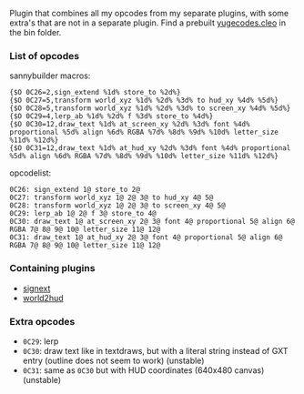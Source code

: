 Plugin that combines all my opcodes from my separate plugins, with some extra's that are not in a separate plugin.
Find a prebuilt [yugecodes.cleo](bin/yugecodes.cleo) in the bin folder.

### List of opcodes
sannybuilder macros:
```
{$O 0C26=2,sign_extend %1d% store_to %2d%}
{$O 0C27=5,transform world_xyz %1d% %2d% %3d% to hud_xy %4d% %5d%}
{$O 0C28=5,transform world_xyz %1d% %2d% %3d% to screen_xy %4d% %5d%}
{$O 0C29=4,lerp_ab %1d% %2d% f %3d% store_to %4d%}
{$O 0C30=12,draw_text %1d% at_screen_xy %2d% %3d% font %4d% proportional %5d% align %6d% RGBA %7d% %8d% %9d% %10d% letter_size %11d% %12d%}
{$O 0C31=12,draw_text %1d% at_hud_xy %2d% %3d% font %4d% proportional %5d% align %6d% RGBA %7d% %8d% %9d% %10d% letter_size %11d% %12d%}

```
opcodelist:
```
0C26: sign_extend 1@ store_to 2@
0C27: transform world_xyz 1@ 2@ 3@ to hud_xy 4@ 5@
0C28: transform world_xyz 1@ 2@ 3@ to screen_xy 4@ 5@
0C29: lerp_ab 1@ 2@ f 3@ store_to 4@
0C30: draw_text 1@ at_screen_xy 2@ 3@ font 4@ proportional 5@ align 6@ RGBA 7@ 8@ 9@ 10@ letter_size 11@ 12@
0C31: draw_text 1@ at_hud_xy 2@ 3@ font 4@ proportional 5@ align 6@ RGBA 7@ 8@ 9@ 10@ letter_size 11@ 12@
```

### Containing plugins
* [signext](../signext)
* [world2hud](../world2hud)

### Extra opcodes
* `0C29`: lerp
* `0C30`: draw text like in textdraws, but with a literal string instead of GXT entry (outline does not seem to work) (unstable)
* `0C31`: same as `0C30` but with HUD coordinates (640x480 canvas) (unstable)

